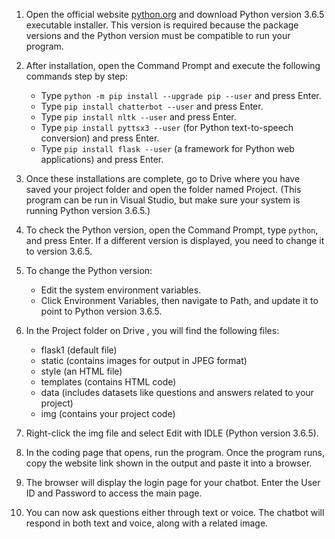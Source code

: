 1. Open the official website [python.org](https://www.python.org) and download Python version 3.6.5 executable installer. This version is required because the package versions and the Python version must be compatible to run your program.

2. After installation, open the Command Prompt and execute the following commands step by step:  

   - Type `python -m pip install --upgrade pip --user` and press Enter.  
   - Type `pip install chatterbot --user` and press Enter.  
   - Type `pip install nltk --user` and press Enter.  
   - Type `pip install pyttsx3 --user` (for Python text-to-speech conversion) and press Enter.  
   - Type `pip install flask --user` (a framework for Python web applications) and press Enter.  

3. Once these installations are complete, go to Drive where you have saved your project folder and open the folder named Project. (This program can be run in Visual Studio, but make sure your system is running Python version 3.6.5.)  

4. To check the Python version, open the Command Prompt, type `python`, and press Enter. If a different version is displayed, you need to change it to version 3.6.5.  

5. To change the Python version:  
   - Edit the system environment variables.  
   - Click Environment Variables, then navigate to Path, and update it to point to Python version 3.6.5.  

6. In the Project folder on Drive , you will find the following files:  
   - flask1 (default file)  
   - static (contains images for output in JPEG format)  
   - style (an HTML file)  
   - templates (contains HTML code)  
   - data (includes datasets like questions and answers related to your project)  
   - img (contains your project code)  

7. Right-click the img file and select Edit with IDLE (Python version 3.6.5).  

8. In the coding page that opens, run the program. Once the program runs, copy the website link shown in the output and paste it into a browser.  

9. The browser will display the login page for your chatbot. Enter the User ID and Password  to access the main page.  

10. You can now ask questions either through text or voice. The chatbot will respond in both text and voice, along with a related image.
